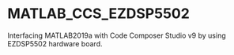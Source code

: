 # MATLAB_CCS_EZDSP5502
Interfacing MATLAB2019a with Code Composer Studio v9 by using EZDSP5502 hardware board.

 

